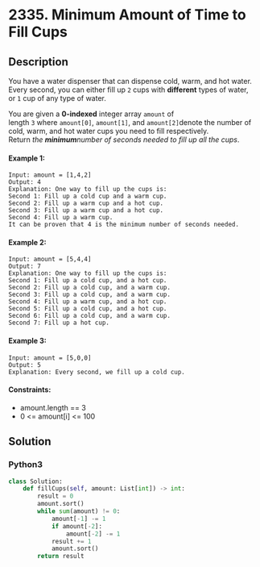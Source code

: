 # 2335. Minimum Amount of Time to Fill Cups


## Description
You have a water dispenser that can dispense cold, warm, and hot water. Every second, you can either fill up `2` cups with **different** types of water, or `1` cup of any type of water.

You are given a **0-indexed** integer array `amount` of length `3` where `amount[0]`, `amount[1]`, and `amount[2]`denote the number of cold, warm, and hot water cups you need to fill respectively. Return *the **minimum**number of seconds needed to fill up all the cups*.

#### Example 1:
```
Input: amount = [1,4,2]
Output: 4
Explanation: One way to fill up the cups is:
Second 1: Fill up a cold cup and a warm cup.
Second 2: Fill up a warm cup and a hot cup.
Second 3: Fill up a warm cup and a hot cup.
Second 4: Fill up a warm cup.
It can be proven that 4 is the minimum number of seconds needed.
```

#### Example 2:
```
Input: amount = [5,4,4]
Output: 7
Explanation: One way to fill up the cups is:
Second 1: Fill up a cold cup, and a hot cup.
Second 2: Fill up a cold cup, and a warm cup.
Second 3: Fill up a cold cup, and a warm cup.
Second 4: Fill up a warm cup, and a hot cup.
Second 5: Fill up a cold cup, and a hot cup.
Second 6: Fill up a cold cup, and a warm cup.
Second 7: Fill up a hot cup.
```

#### Example 3:
```
Input: amount = [5,0,0]
Output: 5
Explanation: Every second, we fill up a cold cup.
```

#### Constraints:
- amount.length == 3
- 0 <= amount[i] <= 100


## Solution

### Python3
```python
class Solution:
    def fillCups(self, amount: List[int]) -> int:
        result = 0
        amount.sort()
        while sum(amount) != 0:
            amount[-1] -= 1
            if amount[-2]:
                amount[-2] -= 1
            result += 1
            amount.sort()
        return result
```
